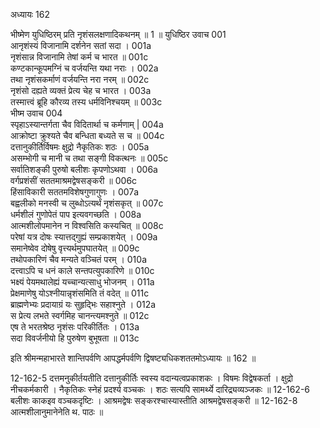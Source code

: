 अध्यायः 162

भीष्मेण युधिष्ठिरम् प्रति नृशंसलक्षणादिकथनम् ॥ 1 ॥
युधिष्ठिर उवाच 	001  
आनृशंस्यं विजानामि दर्शनेन सतां सदा ।	001a  
नृशंसान्न विजानामि तेषां कर्म च भारत ॥	001c  
कण्टकान्कूपमग्निं च वर्जयन्ति यथा नराः ।	002a  
तथा नृशंसकर्माणं वर्जयन्ति नरा नरम् ॥	002c  
नृशंसो दह्यते व्यक्तं प्रेत्य चेह च भारत ।	003a  
तस्मात्त्वं ब्रूहि कौरव्य तस्य धर्मविनिश्चयम् ॥	003c  
भीष्म उवाच 	004  
स्पृहाऽस्यान्तर्गता चैव विदितार्था च कर्मणाम् |	004a  
आक्रोष्टा क्रुश्यते चैव बन्धिता बध्यते स च ॥	004c  
दत्तानुकीर्तिर्विषमः क्षुद्रो नैकृतिकः शठः ।	005a  
असम्भोगी च मानी च तथा सङ्गी विकत्थनः ॥	005c  
सर्वातिशङ्की पुरुषो बलीशः कृपणोऽथवा ।	006a  
वर्गप्रशंसीं सततमाश्रमद्वेषसङ्करी ॥	006c  
हिंसाविकारी सततमविशेषगुणागुणः ।	007a  
बह्वलीको मनस्वी च लुब्धोऽत्यर्थं नृशंसकृत् ॥	007c  
धर्मशीलं गुणोपेतं पाप इत्यवगच्छति ।	008a  
आत्मशीलोपमानेन न विश्वसिति कस्यचित् ॥	008c  
परेषां यत्र दोषः स्यात्तद्गुह्यं सम्प्रकाशयेत् ।	009a  
समानेष्वेव दोषेषु वृत्त्यर्थमुपघातयेत् ॥	009c  
तथोपकारिणं चैव मन्यते वञ्चितं परम् ।	010a  
दत्त्वाऽपि च धनं काले सन्तपत्युपकारिणे ॥	010c  
भक्ष्यं पेयमथालेह्यं यच्चान्यत्साधु भोजनम् ।	011a  
प्रेक्षमाणेषु योऽश्नीयान्नृशंसमिति तं वदेत् ॥	011c  
ब्राह्मणेभ्यः प्रदायाग्रं यः सुहृद्भिः सहाश्नुते ।	012a  
स प्रेत्य लभते स्वर्गमिह चानन्त्यमश्नुते ॥	012c  
एष ते भरतश्रेष्ठ नृशंसः परिकीर्तितः ।	013a  
सदा विवर्जनीयो हि पुरुषेण बुभूषता ॥ 	013c  

इति श्रीमन्महाभारते शान्तिपर्वणि आपद्धर्मपर्वणि द्विषष्ट्यधिकशततमोऽध्यायः ॥ 162 ॥

12-162-5 दत्तमनुकीर्तयतीति दत्तानुकीर्तिः स्वस्य वदान्यत्वप्रकाशकः । विषमः विद्वेषकर्ता । क्षुद्रो नीचकर्मकारी । नैकृतिकः स्नेहं प्रदर्श्य वञ्चकः । शठः सत्यपि सामर्थ्ये दारिद्र्यव्यञ्जकः ॥ 12-162-6 बलीशः काकइव वञ्चकदृष्टिः । आश्रमद्वेषः सङ्करश्चास्यास्तीति आश्रमद्वेषसङ्करी ॥ 12-162-8 आत्मशीलानुमानेनेति थ. पाठः ॥
